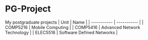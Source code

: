 # PG-Project
 My postgraduate projects
| Unit     | Name |
| ----------- | ----------- |
| COMP5216      | Mobile Computing |
| COMP5416   | Advanced Network Technology |
| ELEC5516  | Software Defined Networks |  
